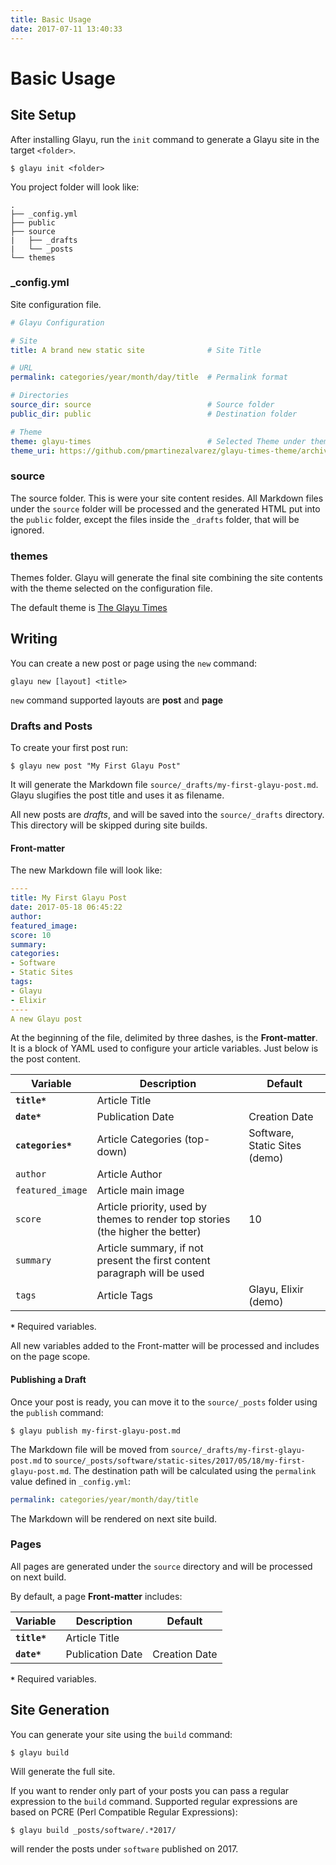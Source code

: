 ```yaml
---
title: Basic Usage
date: 2017-07-11 13:40:33
---
```


# Basic Usage

## <a id="site-setup"></a> Site Setup

After installing Glayu, run the `init` command to generate a Glayu site in the target `<folder>`.

```console
$ glayu init <folder>
```

You project folder will look like:

```
.
├── _config.yml
├── public
├── source
|   ├── _drafts
|   └── _posts
└── themes
```

### _config.yml

Site configuration file.

```yml
# Glayu Configuration

# Site
title: A brand new static site              # Site Title

# URL
permalink: categories/year/month/day/title  # Permalink format

# Directories
source_dir: source                          # Source folder
public_dir: public                          # Destination folder

# Theme
theme: glayu-times                          # Selected Theme under themes dir
theme_uri: https://github.com/pmartinezalvarez/glayu-times-theme/archive/master.zip
```

### source

The source folder. This is were your site content resides. All Markdown files under the `source` folder will be processed and the generated HTML put into the `public` folder, except the files inside the `_drafts` folder, that will be ignored.

### themes

Themes folder. Glayu will generate the final site combining the site contents with the theme selected on the configuration file.

The default theme is [The Glayu Times](https://github.com/pmartinezalvarez/glayu-times-theme)

## <a id="writing"></a> Writing

You can create a new post or page using the `new` command:

```console
glayu new [layout] <title>
```

`new` command supported layouts are __post__ and __page__

### Drafts and Posts

To create your first post run:

```console
$ glayu new post "My First Glayu Post"
```

It will generate the Markdown file `source/_drafts/my-first-glayu-post.md`. Glayu slugifies the post title and uses it as filename.

All new posts are _drafts_, and will be saved into the `source/_drafts` directory. This directory will be skipped during site builds.

#### Front-matter

The new Markdown file will look like:

```yml
----
title: My First Glayu Post
date: 2017-05-18 06:45:22
author:
featured_image:
score: 10
summary:
categories:
- Software
- Static Sites
tags:
- Glayu
- Elixir
----
A new Glayu post
```

At the beginning of the file, delimited by three dashes, is the __Front-matter__. It is a block of YAML used to configure your article variables. Just below is the post content.

Variable          | Description                   | Default
------------      | -------------                 | -------------
__`title*`__      | Article Title                 |
__`date*`__       | Publication Date              | Creation Date
__`categories*`__ | Article Categories (top-down) | Software, Static Sites (demo)
`author`          | Article Author                |
`featured_image`  | Article main image            |
`score`           | Article priority, used by themes to render top stories (the higher the better) | 10
`summary `        | Article summary, if not present the first content paragraph will be used |
`tags`            | Article Tags                  | Glayu, Elixir (demo)


__`*`__ Required variables.

All new variables added to the Front-matter will be processed and includes on the page scope.

#### Publishing a Draft

Once your post is ready, you can move it to the `source/_posts` folder using the `publish` command:

```console
$ glayu publish my-first-glayu-post.md
```

The Markdown file will be moved from `source/_drafts/my-first-glayu-post.md` to `source/_posts/software/static-sites/2017/05/18/my-first-glayu-post.md`. The destination path will be calculated using the `permalink` value defined in `_config.yml`: 

```yml
permalink: categories/year/month/day/title
```

The Markdown will be rendered on next site build.

### Pages

All pages are generated under the `source` directory and will be processed on next build.

By default, a page __Front-matter__ includes:


Variable     | Description      | Default
------------ | -------------    | -------------
__`title*`__ | Article Title    |
__`date*`__  | Publication Date | Creation Date 


__`*`__ Required variables.

## <a id="site-generation"></a> Site Generation

You can generate your site using the `build` command:

```console
$ glayu build
```

Will generate the full site.

If you want to render only part of your posts you can pass a regular expression to the `build` command. Supported regular expressions are based on PCRE (Perl Compatible Regular Expressions):

```console
$ glayu build _posts/software/.*2017/
```

will render the posts under `software` published on 2017.